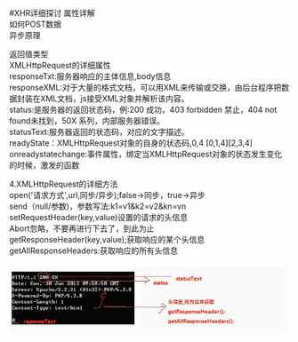 #XHR详细探讨
属性详解  
如何POST数据  
异步原理  

返回值类型  
XMLHttpRequest的详细属性   
responseTxt:服务器响应的主体信息,body信息  
responseXML:对于大量的格式文档，可以用XML来传输或交换，由后台程序把数据封装在XML文档，js接受XML对象并解析该内容。  
status:是服务器的返回状态码，例:200 成功，403 forbidden 禁止，404 not found未找到，50X 系列，内部服务器错误。  
statusText:服务器返回的状态码，对应的文字描述。  
readyState：XMLHttpRequest对象的自身的状态码,0,4 [0,1,4][2,3,4]  
onreadystatechange:事件属性，绑定当XMLHttpRequest对象的状态发生变化的时候，激发的函数  

4.XMLHttpRequest的详细方法  
open('请求方式',url,同步/异步);false->同步，true->异步  
send（null/参数)，参数写法:k1=v1&k2=v2&kn=vn  
setRequestHeader(key,value)设置的请求的头信息  
Abort忽略，不要再进行下去了，到此为止  
getResponseHeader(key,value);获取响应的某个头信息  
getAllResponseHeaders:获取响应的所有头信息  

![](./image/img01.png)